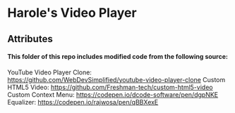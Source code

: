 # Harole's Video Player

## Attributes
#### This folder of this repo includes modified code from the following source:
YouTube Video Player Clone: https://github.com/WebDevSimplified/youtube-video-player-clone
Custom HTML5 Video: https://github.com/Freshman-tech/custom-html5-video
Custom Context Menu: https://codepen.io/dcode-software/pen/dgpNKE
Equalizer: https://codepen.io/rajwosa/pen/qBBXexE
